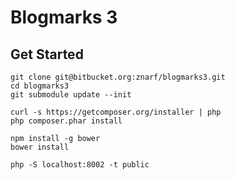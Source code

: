 Blogmarks 3
===========

Get Started
-----------

    git clone git@bitbucket.org:znarf/blogmarks3.git
    cd blogmarks3
    git submodule update --init

    curl -s https://getcomposer.org/installer | php
    php composer.phar install

    npm install -g bower
    bower install

    php -S localhost:8002 -t public
